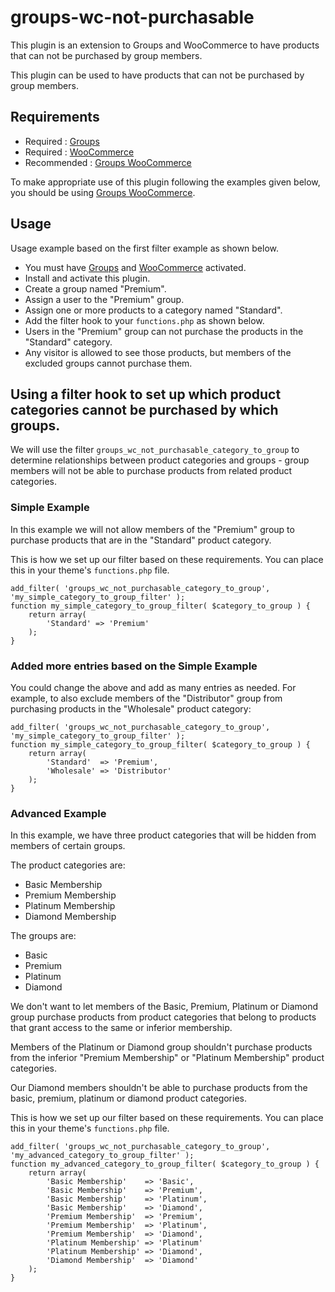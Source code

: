 # groups-wc-not-purchasable
This plugin is an extension to Groups and WooCommerce to have products that can not be purchased by group members.

This plugin can be used to have products that can not be purchased by group members.

## Requirements
- Required : [Groups](http://wordpress.org/plugins/groups/)
- Required : [WooCommerce](http://wordpress.org/plugins/woocommerce/)
- Recommended : [Groups WooCommerce](https://woocommerce.com/products/groups-woocommerce/)

To make appropriate use of this plugin following the examples given below, you should be using [Groups WooCommerce](https://woocommerce.com/products/groups-woocommerce/).

## Usage

Usage example based on the first filter example as shown below.

- You must have [Groups](http://wordpress.org/plugins/groups/) and [WooCommerce](http://wordpress.org/plugins/woocommerce/) activated.
- Install and activate this plugin.
- Create a group named "Premium".
- Assign a user to the "Premium" group.
- Assign one or more products to a category named "Standard".
- Add the filter hook to your `functions.php` as shown below.
- Users in the "Premium" group can not purchase the products in the "Standard" category.
- Any visitor is allowed to see those products, but members of the excluded groups cannot purchase them.

## Using a filter hook to set up which product categories cannot be purchased by which groups.

We will use the filter `groups_wc_not_purchasable_category_to_group` to determine relationships between product categories and groups - group members will not be able to purchase products from related product categories.

### Simple Example

In this example we will not allow members of the "Premium" group to purchase products that are in the "Standard" product category.

This is how we set up our filter based on these requirements. You can place this in your theme's `functions.php` file.

```
add_filter( 'groups_wc_not_purchasable_category_to_group', 'my_simple_category_to_group_filter' );
function my_simple_category_to_group_filter( $category_to_group ) {
	return array(
		'Standard' => 'Premium'
	);
}
```

### Added more entries based on the Simple Example

You could change the above and add as many entries as needed. For example, to also exclude members of the "Distributor" group from purchasing products in the "Wholesale" product category:

```
add_filter( 'groups_wc_not_purchasable_category_to_group', 'my_simple_category_to_group_filter' );
function my_simple_category_to_group_filter( $category_to_group ) {
	return array(
		'Standard'  => 'Premium',
		'Wholesale' => 'Distributor'
	);
}
```

### Advanced Example

In this example, we have three product categories that will be hidden from members of certain groups.

The product categories are:

- Basic Membership
- Premium Membership
- Platinum Membership
- Diamond Membership

The groups are:

- Basic
- Premium
- Platinum
- Diamond

We don't want to let members of the Basic, Premium, Platinum or Diamond group purchase products from product categories that belong to products that grant access to the same or inferior membership.

Members of the Platinum or Diamond group shouldn't purchase products from the inferior "Premium Membership" or "Platinum Membership" product categories.

Our Diamond members shouldn't be able to purchase products from the basic, premium, platinum or diamond product categories.

This is how we set up our filter based on these requirements. You can place this in your theme's `functions.php` file.

```
add_filter( 'groups_wc_not_purchasable_category_to_group', 'my_advanced_category_to_group_filter' );
function my_advanced_category_to_group_filter( $category_to_group ) {
	return array(
		'Basic Membership'    => 'Basic',
		'Basic Membership'    => 'Premium',
		'Basic Membership'    => 'Platinum',
		'Basic Membership'    => 'Diamond',
		'Premium Membership'  => 'Premium',
		'Premium Membership'  => 'Platinum',
		'Premium Membership'  => 'Diamond',
		'Platinum Membership' => 'Platinum'
		'Platinum Membership' => 'Diamond',
		'Diamond Membership'  => 'Diamond'
	);
}
```
